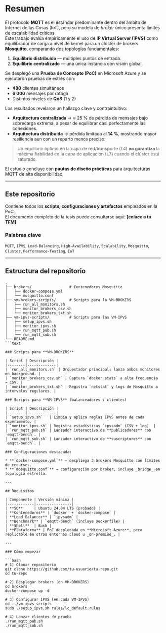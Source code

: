 # Resumen

El protocolo **MQTT** es el estándar predominante dentro del ámbito de Internet de las Cosas (IoT), pero su modelo de _broker_ único presenta límites de escalabilidad críticos.  
Este trabajo evalúa empíricamente el uso de **IP Virtual Server (IPVS)** como equilibrador de carga a nivel de kernel para un clúster de brokers **Mosquitto**, comparando dos topologías fundamentales:

1. **Equilibrio distribuido** — múltiples puntos de entrada.  
2. **Equilibrio centralizado** — una única instancia con visión global.

Se desplegó una **Prueba de Concepto (PoC)** en Microsoft Azure y se ejecutaron pruebas de estrés con:

* **480** clientes simultáneos  
* **6 000** mensajes por ráfaga  
* Distintos niveles de **QoS** (1 y 2)

Los resultados revelaron un hallazgo clave y contraintuitivo:

* **Arquitectura centralizada** → ≈ 25 % de pérdida de mensajes bajo sobrecarga extrema, a pesar de equilibrar casi perfectamente las conexiones.  
* **Arquitectura distribuida** → pérdida limitada al **14 %**, mostrando mayor resiliencia aun con un reparto menos preciso.

> Un equilibrio óptimo en la capa de red/transporte (L4) **no garantiza** la máxima fiabilidad en la capa de aplicación (L7) cuando el clúster está saturado.

El estudio concluye con **pautas de diseño prácticas** para arquitecturas MQTT de alta disponibilidad.

---

## Este repositorio

Contiene todos los **scripts, configuraciones y artefactos** empleados en la PoC.  
El documento completo de la tesis puede consultarse aquí: **\[enlace a tu TFM\]**

### Palabras clave

`MQTT`, `IPVS`, `Load-Balancing`, `High-Availability`, `Scalability`, `Mosquitto`, `Cluster`, `Performance-Testing`, `IoT`

---

## Estructura del repositorio

```text
.
├── brokers/                 # Contenedores Mosquitto
│   ├── docker-compose.yml
│   └── mosquitto.conf
├── vm-brokers-scripts/      # Scripts para la VM-BROKERS
│   ├── run_all_monitors.sh
│   ├── monitor_brokers_csv.sh
│   └── monitor_brokers_txt.sh
├── vm-ipvs-scripts/         # Scripts para las VM-IPVS
│   ├── setup_ipvs.sh
│   ├── monitor_ipvs.sh
│   ├── run_mqtt_pub.sh
│   └── run_mqtt_sub.sh
└── README.md
```text

### Scripts para **VM-BROKERS**

| Script | Descripción |
|--------|-------------|
| `run_all_monitors.sh` | Orquestador principal; lanza ambos monitores en background. |
| `monitor_brokers_csv.sh` | Captura `docker stats` a alta frecuencia → CSV. |
| `monitor_brokers_txt.sh` | Registra `netstat` y logs de Mosquitto a intervalos regulares. |

### Scripts para **VM-IPVS** (balanceadores / clientes)

| Script | Descripción |
|--------|-------------|
| `setup_ipvs.sh`   | Limpia y aplica reglas IPVS antes de cada experimento. |
| `monitor_ipvs.sh` | Registra estadísticas `ipvsadm` (CSV + log). |
| `run_mqtt_pub.sh` | Lanzador interactivo de **publicadores** con `emqtt-bench`. |
| `run_mqtt_sub.sh` | Lanzador interactivo de **suscriptores** con `emqtt-bench`. |

### Configuraciones destacadas

* **`docker-compose.yml`** – despliega 3 brokers Mosquitto con límites de recursos.  
* **`mosquitto.conf`** – configuración por broker, incluye _bridge_ en topología estrella.

---

## Requisitos

| Componente | Versión mínima |
|------------|----------------|
| **SO**     | Ubuntu 24.04 LTS (probado) |
| **Contenedores** | `docker` + `docker-compose` |
| **Load Balancer** | `ipvsadm` |
| **Benchmark** | `emqtt-bench` (incluye Dockerfile) |
| **Shell**  | Bash |
| **Plataforma** | PoC desplegada en **Microsoft Azure**, pero replicable en otros entornos cloud u _on-premise_. |

---

### Cómo empezar

```bash
# 1) Clonar repositorio
git clone https://github.com/tu-usuario/tu-repo.git
cd tu-repo

# 2) Desplegar brokers (en VM-BROKERS)
cd brokers
docker-compose up -d

# 3) Configurar IPVS (en cada VM-IPVS)
cd ../vm-ipvs-scripts
sudo ./setup_ipvs.sh rules/lc_default.rules

# 4) Lanzar clientes de prueba
./run_mqtt_pub.sh
./run_mqtt_sub.sh
